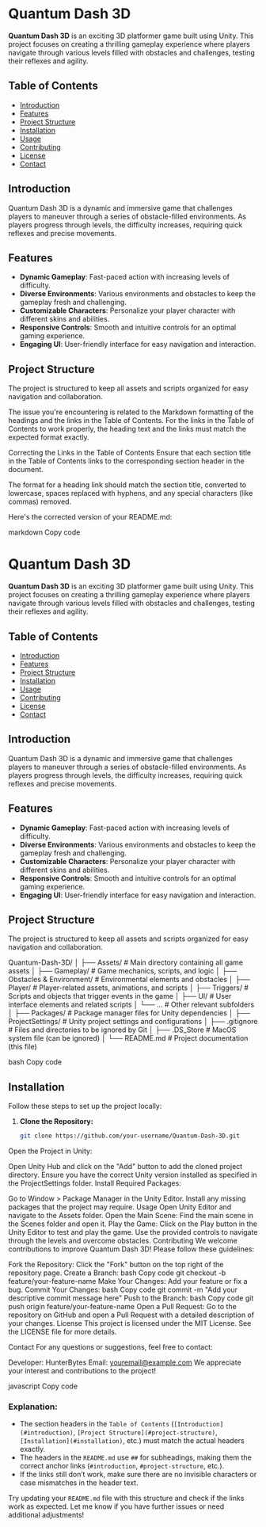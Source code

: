 # Quantum Dash 3D

**Quantum Dash 3D** is an exciting 3D platformer game built using Unity. This project focuses on creating a thrilling gameplay experience where players navigate through various levels filled with obstacles and challenges, testing their reflexes and agility.

## Table of Contents
- [Introduction](#introduction)
- [Features](#features)
- [Project Structure](#project-structure)
- [Installation](#installation)
- [Usage](#usage)
- [Contributing](#contributing)
- [License](#license)
- [Contact](#contact)

## Introduction
Quantum Dash 3D is a dynamic and immersive game that challenges players to maneuver through a series of obstacle-filled environments. As players progress through levels, the difficulty increases, requiring quick reflexes and precise movements.

## Features
- **Dynamic Gameplay**: Fast-paced action with increasing levels of difficulty.
- **Diverse Environments**: Various environments and obstacles to keep the gameplay fresh and challenging.
- **Customizable Characters**: Personalize your player character with different skins and abilities.
- **Responsive Controls**: Smooth and intuitive controls for an optimal gaming experience.
- **Engaging UI**: User-friendly interface for easy navigation and interaction.

## Project Structure
The project is structured to keep all assets and scripts organized for easy navigation and collaboration.


The issue you're encountering is related to the Markdown formatting of the headings and the links in the Table of Contents. For the links in the Table of Contents to work properly, the heading text and the links must match the expected format exactly.

Correcting the Links in the Table of Contents
Ensure that each section title in the Table of Contents links to the corresponding section header in the document.

The format for a heading link should match the section title, converted to lowercase, spaces replaced with hyphens, and any special characters (like commas) removed.

Here's the corrected version of your README.md:

markdown
Copy code
# Quantum Dash 3D

**Quantum Dash 3D** is an exciting 3D platformer game built using Unity. This project focuses on creating a thrilling gameplay experience where players navigate through various levels filled with obstacles and challenges, testing their reflexes and agility.

## Table of Contents
- [Introduction](#introduction)
- [Features](#features)
- [Project Structure](#project-structure)
- [Installation](#installation)
- [Usage](#usage)
- [Contributing](#contributing)
- [License](#license)
- [Contact](#contact)

## Introduction
Quantum Dash 3D is a dynamic and immersive game that challenges players to maneuver through a series of obstacle-filled environments. As players progress through levels, the difficulty increases, requiring quick reflexes and precise movements.

## Features
- **Dynamic Gameplay**: Fast-paced action with increasing levels of difficulty.
- **Diverse Environments**: Various environments and obstacles to keep the gameplay fresh and challenging.
- **Customizable Characters**: Personalize your player character with different skins and abilities.
- **Responsive Controls**: Smooth and intuitive controls for an optimal gaming experience.
- **Engaging UI**: User-friendly interface for easy navigation and interaction.

## Project Structure
The project is structured to keep all assets and scripts organized for easy navigation and collaboration.

Quantum-Dash-3D/ │ ├── Assets/ # Main directory containing all game assets │ ├── Gameplay/ # Game mechanics, scripts, and logic │ ├── Obstacles & Environment/ # Environmental elements and obstacles │ ├── Player/ # Player-related assets, animations, and scripts │ ├── Triggers/ # Scripts and objects that trigger events in the game │ ├── UI/ # User interface elements and related scripts │ └── ... # Other relevant subfolders │ ├── Packages/ # Package manager files for Unity dependencies │ ├── ProjectSettings/ # Unity project settings and configurations │ ├── .gitignore # Files and directories to be ignored by Git │ ├── .DS_Store # MacOS system file (can be ignored) │ └── README.md # Project documentation (this file)

bash
Copy code

## Installation
Follow these steps to set up the project locally:

1. **Clone the Repository:**
   ```bash
   git clone https://github.com/your-username/Quantum-Dash-3D.git
Open the Project in Unity:

Open Unity Hub and click on the "Add" button to add the cloned project directory.
Ensure you have the correct Unity version installed as specified in the ProjectSettings folder.
Install Required Packages:

Go to Window > Package Manager in the Unity Editor.
Install any missing packages that the project may require.
Usage
Open Unity Editor and navigate to the Assets folder.
Open the Main Scene:
Find the main scene in the Scenes folder and open it.
Play the Game:
Click on the Play button in the Unity Editor to test and play the game.
Use the provided controls to navigate through the levels and overcome obstacles.
Contributing
We welcome contributions to improve Quantum Dash 3D! Please follow these guidelines:

Fork the Repository:
Click the "Fork" button on the top right of the repository page.
Create a Branch:
bash
Copy code
git checkout -b feature/your-feature-name
Make Your Changes:
Add your feature or fix a bug.
Commit Your Changes:
bash
Copy code
git commit -m "Add your descriptive commit message here"
Push to the Branch:
bash
Copy code
git push origin feature/your-feature-name
Open a Pull Request:
Go to the repository on GitHub and open a Pull Request with a detailed description of your changes.
License
This project is licensed under the MIT License. See the LICENSE file for more details.

Contact
For any questions or suggestions, feel free to contact:

Developer: HunterBytes
Email: youremail@example.com
We appreciate your interest and contributions to the project!

javascript
Copy code

### Explanation:
- The section headers in the `Table of Contents` (`[Introduction](#introduction)`, `[Project Structure](#project-structure)`, `[Installation](#installation)`, etc.) must match the actual headers exactly.
- The headers in the `README.md` use `##` for subheadings, making them the correct anchor links (`#introduction`, `#project-structure`, etc.).
- If the links still don’t work, make sure there are no invisible characters or case mismatches in the header text.

Try updating your `README.md` file with this structure and check if the links work as expected. Let me know if you have further issues or need additional adjustments!


